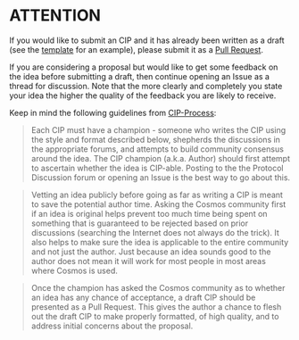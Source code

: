 
# ATTENTION

If you would like to submit an CIP and it has already been written as a draft (see the [template](https://github.com/cosmos/CIPs/blob/main/cip-template.md) for an example), please submit it as a [Pull Request](https://github.com/cosmos/CIPs/pulls).

If you are considering a proposal but would like to get some feedback on the idea before submitting a draft, then continue opening an Issue as a thread for discussion.  Note that the more clearly and completely you state your idea the higher the quality of the feedback you are likely to receive.

Keep in mind the following guidelines from [CIP-Process](./process.md):

> Each CIP must have a champion - someone who writes the CIP using the style and format described below, shepherds the discussions in the appropriate forums, and attempts to build community consensus around the idea. The CIP champion (a.k.a. Author) should first attempt to ascertain whether the idea is CIP-able. Posting to the the Protocol Discussion forum or opening an Issue is the best way to go about this.

> Vetting an idea publicly before going as far as writing a CIP is meant to save the potential author time. Asking the Cosmos community first if an idea is original helps prevent too much time being spent on something that is guaranteed to be rejected based on prior discussions (searching the Internet does not always do the trick). It also helps to make sure the idea is applicable to the entire community and not just the author. Just because an idea sounds good to the author does not mean it will work for most people in most areas where Cosmos is used.

> Once the champion has asked the Cosmos community as to whether an idea has any chance of acceptance, a draft CIP should be presented as a Pull Request. This gives the author a chance to flesh out the draft CIP to make properly formatted, of high quality, and to address initial concerns about the proposal.
